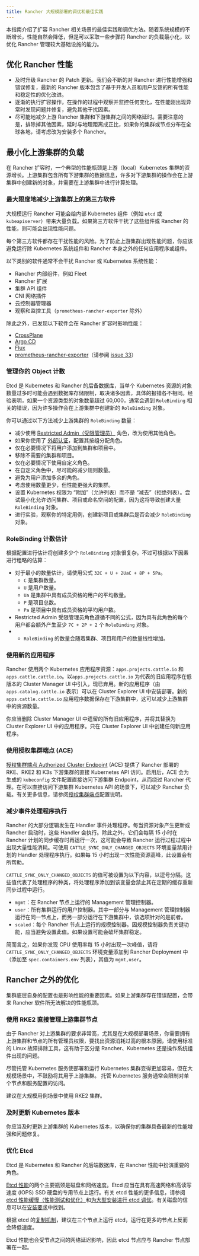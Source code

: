 ```yaml
---
title: Rancher 大规模部署的调优和最佳实践
---
```


<head>
  <link rel="canonical" href="https://ranchermanager.docs.rancher.com/reference-guides/best-practices/rancher-server/tuning-and-best-practices-for-rancher-at-scale"/>
</head>

本指南介绍了扩容 Rancher 相关场景的最佳实践和调优方法。随着系统规模的不断增长，性能自然会降低，但是可以采取一些步骤将 Rancher 的负载最小化，以优化 Rancher 管理较大基础设施的能力。

## 优化 Rancher 性能

* 及时升级 Rancher 的 Patch 更新。我们会不断的对 Rancher 进行性能增强和错误修复，最新的 Rancher 版本包含了基于开发人员和用户反馈的所有性能和稳定性的优化改进。
* 逐渐的执行扩容操作，在操作的过程中观察并监控任何变化，在性能刚出现异常时发现问题并修复，避免其他干扰因素。
* 尽可能地减少上游 Rancher 集群和下游集群之间的网络延时。需要注意的是，排除掉其他因素，延时与地理距离成正比，如果你的集群或节点分布在全球各地，请考虑改为安装多个 Rancher。

## 最小化上游集群的负载

在 Rancher 扩容时，一个典型的性能瓶颈是上游（local）Kubernetes 集群的资源增长。上游集群包含所有下游集群的数据信息，许多对下游集群的操作会在上游集群中创建新的对象，并需要在上游集群中进行计算处理。

### 最大限度地减少上游集群上的第三方软件

大规模运行 Rancher 可能会给内部 Kubernetes 组件（例如 `etcd` 或 `kubeapiserver`）带来大量负载。如果第三方软件干扰了这些组件或 Rancher 的性能，则可能会出现性能问题。

每个第三方软件都存在干扰性能的风险。为了防止上游集群出现性能问题，你应该避免运行除 Kubernetes 系统组件和 Rancher 本身之外的任何应用程序或组件。

以下类别的软件通常不会干扰 Rancher 或 Kubernetes 系统性能：
 * Rancher 内部组件，例如 Fleet
 * Rancher 扩展
 * 集群 API 组件
 * CNI 网络插件
 * 云控制器管理器
 * 观察和监控工具（`prometheus-rancher-exporter` 除外）

除此之外，已发现以下软件会在 Rancher 扩容时影响性能：
  * [CrossPlane](https://www.crossplane.io/)
  * [Argo CD](https://argoproj.github.io/cd/)
  * [Flux](https://fluxcd.io/)
  * [prometheus-rancher-exporter](https://github.com/David-VTUK/prometheus-rancher-exporter)（请参阅 [issue 33](https://github.com/David-VTUK/prometheus-rancher-exporter/issues/33)）

### 管理你的 Object 计数

Etcd 是 Kubernetes 和 Rancher 的后备数据库，当单个 Kubernetes 资源的对象数量过多时可能会遇到数据库存储限制，取决诸多因素，具体的报错各不相同。经验表明，如果一个资源类型的对象数量超过 60,000，通常会遇到 `RoleBinding` 相关的错误，因为许多操作会在上游集群中创建新的 `RoleBinding` 对象。

你可以通过以下方法减少上游集群的 `RoleBinding` 数量：
* 减少使用 [Restricted Admin（受限管理员）](../../../how-to-guides/new-user-guides/authentication-permissions-and-global-configuration/manage-role-based-access-control-rbac/global-permissions.md#restricted-admin) 角色，改为使用其他角色。
* 如果你使用了 [外部认证](../../../how-to-guides/new-user-guides/authentication-permissions-and-global-configuration/authentication-config/authentication-config.md)，配置其按组分配角色。
* 仅在必要情况下将用户添加到集群和项目中。
* 移除不需要的集群和项目。
* 仅在必要情况下使用自定义角色。
* 在自定义角色中，尽可能的减少规则数量。
* 避免为用户添加多余的角色。
* 考虑使用数量更少，但性能更强大的集群。
* 设置 Kubernetes 权限为 “附加”（允许列表）而不是 “减去”（拒绝列表）。尝试最小化允许访问集群、项目或命名空间的配置，因为这将导致创建大量 `RoleBinding` 对象。
* 进行实验，观察你的特定用例，创建新项目或集群后是否会减少 `RoleBinding` 对象。

### RoleBinding 计数估计

根据配置进行估计将创建多少个 `RoleBinding` 对象很复杂。不过可根据以下因素进行粗略的估算：
* 对于最小的数量估计，请使用公式 `32C + U + 2UaC + 8P + 5Pa`。
   * `C` 是集群数量。
   * `U` 是用户数量。
   * `Ua` 是集群中具有成员资格的用户的平均数量。
   * `P` 是项目总数。
   * `Pa` 是项目中具有成员资格的平均用户数。
* Restricted Admin 受限管理员角色遵循不同的公式，因为具有此角色的每个用户都会额外产生至少 `7C + 2P + 2` 个 `RoleBinding` 对象。
* * `RoleBinding` 的数量会随着集群、项目和用户的数量线性增加。

### 使用新的应用程序

Rancher 使用两个 Kubernetes 应用程序资源：`apps.projects.cattle.io` 和 `apps.cattle.cattle.io`。以`apps.projects.cattle.io` 为代表的旧应用程序在低版本的 Cluster Manager UI 中引入，现已弃用。新的应用程序（由 `apps.catalog.cattle.io` 表示）可以在 Cluster Explorer UI 中安装部署。新的 `apps.cattle.cattle.io` 应用程序数据保存在下游集群中，这可以减少上游集群中的资源数量。

你应当删除 Cluster Manager UI 中遗留的所有旧应用程序，并将其替换为 Cluster Explorer UI 中的应用程序。只在 Cluster Explorer UI 中创建任何新应用程序。

### 使用授权集群端点 (ACE)

[授权集群端点 Authorized Cluster Endpoint](../../../reference-guides/rancher-manager-architecture/communicating-with-downstream-user-clusters.md#4-authorized-cluster-endpoint) (ACE) 提供了 Rancher 部署的 RKE、RKE2 和 K3s 下游集群的直接 Kubernetes API 访问。启用后，ACE 会为生成的 `kubeconfig` 文件配置直接访问下游集群 Endpoint，从而绕过 Rancher 代理。在可以直接访问下游集群 Kubernetes API 的场景下，可以减少 Rancher 负载。有关更多信息，请参阅[授权集群端点](../../../reference-guides/rancher-manager-architecture/communicating-with-downstream-user-clusters.md#4-authorized-cluster-endpoint)配置说明。

### 减少事件处理程序执行

Rancher 的大部分逻辑发生在 Handler 事件处理程序。每当资源对象产生更新或 Rancher 启动时，这些 Handler 会执行。除此之外，它们会每隔 15 小时在 Rancher 计划的同步缓存时再运行一次，这可能会导致 Rancher 运行过程过程中出现大量性能消耗。可使用 `CATTLE_SYNC_ONLY_CHANGED_OBJECTS` 环境变量禁用计划的 Handler 处理程序执行。如果每 15 小时出现一次性能资源高峰，此设置会有所帮助。

`CATTLE_SYNC_ONLY_CHANGED_OBJECTS` 的值可被设置为以下内容，以逗号分隔。这些值代表了处理程序的种类，将处理程序添加到该变量会禁止其在定期的缓存重新同步过程中运行。

* `mgmt`：在 Rancher 节点上运行的 Management 管理控制器。
* `user`：所有集群运行的用户控制器。其中一部分与 Management 管理控制器运行在同一节点上，而另一部分运行在下游集群中，该选项针对的是前者。
* `scaled`：每个 Rancher 节点上运行的规模控制器。因规模控制器负责关键功能，应当避免设置此值。如果设置可能会破坏集群稳定。

简而言之，如果你发现 CPU 使用率每 15 小时出现一次峰值，请将 `CATTLE_SYNC_ONLY_CHANGED_OBJECTS` 环境变量添加到 Rancher Deployment 中（添加至 `spec.containers.env` 列表），其值为 `mgmt,user`。

## Rancher 之外的优化

集群底层自身的配置也是影响性能的重要因素。如果上游集群存在错误配置，会带来 Rancher 软件所无法解决的性能瓶颈。

### 使用 RKE2 直接管理上游集群节点

由于 Rancher 对上游集群的要求非常高，尤其是在大规模部署场景，你需要拥有上游集群和节点的所有管理员权限，要找出资源消耗过高的根本原因，请使用标准的 Linux 故障排除工具，这有助于区分是 Rancher、Kubernetes 还是操作系统组件出现的问题。

尽管托管 Kubernetes 服务使部署和运行 Kubernetes 集群变得更加容易，但在大规模场景中，不鼓励将其用于上游集群。 托管 Kubernetes 服务通常会限制对单个节点和服务配置的访问。

建议在大规模用例场景中使用 RKE2 集群。

### 及时更新 Kubernetes 版本

你应当及时更新上游集群的 Kubernetes 版本，以确保你的集群具备最新的性能增强和问题修复。

### 优化 Etcd

Etcd 是 Kubernetes 和 Rancher 的后端数据库，在 Rancher 性能中扮演重要的角色。

[Etcd 性能](https://etcd.io/docs/v3.4/op-guide/performance/)的两个主要瓶颈是磁盘和网络速度。Etcd 应当在具有高速网络和高读写速度 (IOPS) SSD 硬盘的专用节点上运行。有关 etcd 性能的更多信息，请参阅 [etcd 性能缓慢（性能测试和优化）](https://www.suse.com/support/kb/doc/?id=000020100)和[为大型安装进行 etcd 调优]( ../../../how-to-guides/advanced-user-guides/tune-etcd-for-large-installs.md)。有关磁盘的信息可以在[安装要求](../../../getting-started/installation-and-upgrade/installation-requirements/installation-requirements.md#disks)中找到。

根据 etcd 的[复制机制](https://etcd.io/docs/v3.5/faq/#what-is-maximum-cluster-size)，建议在三个节点上运行 etcd，运行在更多的节点上反而会降低速度。

Etcd 性能也会受节点之间的网络延迟影响，因此 etcd 节点应与 Rancher 节点部署在一起。
